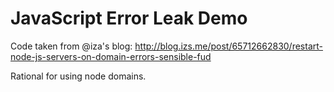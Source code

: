 JavaScript Error Leak Demo
==========================

Code taken from @iza's blog: 
http://blog.izs.me/post/65712662830/restart-node-js-servers-on-domain-errors-sensible-fud

Rational for using node domains.
